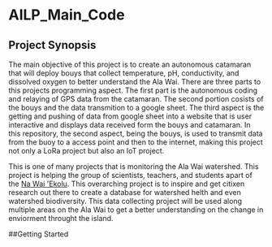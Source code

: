 # AILP_Main_Code
## Project Synopsis
The main objective of this project is to create an autonomous catamaran that will deploy bouys that collect temperature, pH, conductivity, and dissolved oxygen to better understand the Ala Wai. There are three parts to this projects programming aspect. The first part is the autonomous coding and relaying of GPS data from the catamaran. The second portion cosists of the bouys and the data transmition to a google sheet. The third aspect is the getting and pushing of data from google sheet into a website that is user interactive and displays data received form the bouys and catamaran. In this repository, the second aspect, being the bouys, is used to transmit data from the buoy to a access point and then to the internet, making this project not only a LoRa project but also an IoT project. 

This is one of many projects that is monitoring the Ala Wai watershed. This project is helping the group of scientists, teachers, and students apart of the [Na Wai 'Ekolu](https://www.nawaiekolu.org/). This overarching project is to inspire and get citixen research out there to create a database for watershed helth and even watershed biodiversity. This data collecting project will be used along multiple areas on the Ala Wai to get a better understanding on the change in enviorment throught the island.

##Getting Started

